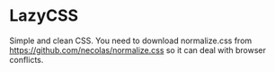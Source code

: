 # LazyCSS
Simple and clean CSS.
You need to download normalize.css from https://github.com/necolas/normalize.css
so it can deal with browser conflicts.

